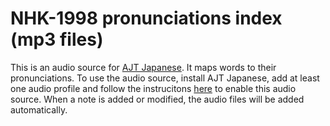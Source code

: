 # NHK-1998 pronunciations index (mp3 files)

This is an audio source for [AJT Japanese](https://ankiweb.net/shared/info/1344485230).
It maps words to their pronunciations.
To use the audio source,
install AJT Japanese,
add at least one audio profile
and follow the instrucitons [here](https://tatsumoto-ren.github.io/blog/anki-japanese-support.html#audio-files)
to enable this audio source.
When a note is added or modified, the audio files will be added automatically.
